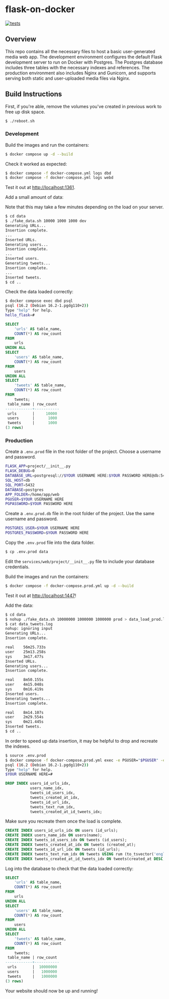 # flask-on-docker
[![tests](https://github.com/ains-arch/flask-database/actions/workflows/tests_dev.yml/badge.svg)](https://github.com/ains-arch/flask-database/actions/workflows/tests_dev.yml)

## Overview

This repo contains all the necessary files to host a basic user-generated media web app.
The development environment configures the default Flask development server
to run on Docker with Postgres.
The Postgres database includes three tables with the necessary indexes and references.
The production environment also includes Nginx and Gunicorn,
and supports serving both static and user-uploaded media files via Nginx. 

## Build Instructions

First, if you're able, remove the volumes you've created in previous work
to free up disk space.

```sh
$ ./reboot.sh
```

### Development

Build the images and run the containers:

```sh
$ docker compose up -d --build
```

Check it worked as expected:

```sh
$ docker compose -f docker-compose.yml logs dbd
$ docker compose -f docker-compose.yml logs webd
```

Test it out at [http://localhost:1361](http://localhost:1361).

Add a small amount of data:

Note that this may take a few minutes depending on the load on your server.

```sh
$ cd data
$ ./fake_data.sh 10000 1000 1000 dev
Generating URLs...
Insertion complete.
...
Inserted URLs.
Generating users...
Insertion complete.
...
Inserted users.
Generating tweets...
Insertion complete.
...
Inserted tweets.
$ cd ..
```

Check the data loaded correctly:

```sh
$ docker compose exec dbd psql
psql (16.2 (Debian 16.2-1.pgdg110+2))
Type "help" for help.
hello_flask=#
```
```sql
SELECT
    'urls' AS table_name,
    COUNT(*) AS row_count
FROM
    urls
UNION ALL
SELECT
    'users' AS table_name,
    COUNT(*) AS row_count
FROM
    users
UNION ALL
SELECT
    'tweets' AS table_name,
    COUNT(*) AS row_count
FROM
    tweets;
 table_name | row_count
------------+-----------
 urls       |     10000
 users      |      1000
 tweets     |      1000
(3 rows)
```

### Production

Create a `.env.prod` file in the root folder of the project. Choose a username and password.

```sh
FLASK_APP=project/__init__.py
FLASK_DEBUG=0
DATABASE_URL=postgresql://$YOUR USERNAME HERE:$YOUR PASSWORD HERE@db:5432
SQL_HOST=db
SQL_PORT=5432
DATABASE=postgres
APP_FOLDER=/home/app/web
PGUSER=$YOUR USERNAME HERE
PGPASSWORD=$YOUR PASSWORD HERE
```

Create a `.env.prod.db` file in the root folder of the project. Use the same username and password.

```sh
POSTGRES_USER=$YOUR USERNAME HERE
POSTGRES_PASSWORD=$YOUR PASSWORD HERE
```

Copy the `.env.prod` file into the data folder.

```sh
$ cp .env.prod data
```

Edit the `services/web/project/__init__.py` file to include your database credentials.

Build the images and run the containers:

```sh
$ docker compose -f docker-compose.prod.yml up -d --build
```

Test it out at [http://localhost:1447](http://localhost:1447)!

Add the data:

```sh
$ cd data
$ nohup ./fake_data.sh 10000000 1000000 1000000 prod > data_load_prod.log &
$ cat data_tweets.log
nohup: ignoring input
Generating URLs...
Insertion complete.

real    56m25.733s
user    25m13.258s
sys     3m17.477s
Inserted URLs.
Generating users...
Insertion complete.

real    8m50.155s
user    4m15.048s
sys     0m16.419s
Inserted users.
Generating tweets...
Insertion complete.

real    8m14.107s
user    2m29.554s
sys     0m21.445s
Inserted tweets.
$ cd ..
```

In order to speed up data insertion, it may be helpful to drop
and recreate the indexes.

```sh
$ source .env.prod
$ docker compose -f docker-compose.prod.yml exec -e PGUSER="$PGUSER" -e PGPASSWORD="$PGPASSWORD" db psql
psql (16.2 (Debian 16.2-1.pgdg110+2))
Type "help" for help.
$YOUR USERNAME HERE=#
```
```sql
DROP INDEX users_id_urls_idx,
           users_name_idx,
           tweets_id_users_idx,
           tweets_created_at_idx,
           tweets_id_url_idx,
           tweets_text_rum_idx,
           tweets_created_at_id_tweets_idx;
```

Make sure you recreate them once the load is complete.
```sql
CREATE INDEX users_id_urls_idx ON users (id_urls);
CREATE INDEX users_name_idx ON users(name);
CREATE INDEX tweets_id_users_idx ON tweets (id_users);
CREATE INDEX tweets_created_at_idx ON tweets (created_at);
CREATE INDEX tweets_id_url_idx ON tweets (id_urls);
CREATE INDEX tweets_text_rum_idx ON tweets USING rum (to_tsvector('english', text) rum_tsvector_ops);
CREATE INDEX tweets_created_at_id_tweets_idx ON tweets(created_at DESC, id_tweets);
```

Log into the database to check that the data loaded correctly:

```sql
SELECT
    'urls' AS table_name,
    COUNT(*) AS row_count
FROM
    urls
UNION ALL
SELECT
    'users' AS table_name,
    COUNT(*) AS row_count
FROM
    users
UNION ALL
SELECT
    'tweets' AS table_name,
    COUNT(*) AS row_count
FROM
    tweets;
 table_name | row_count
------------+-----------
 urls       |  10000000
 users      |   1000000
 tweets     |   1000000
(3 rows)
```

Your website should now be up and running!
